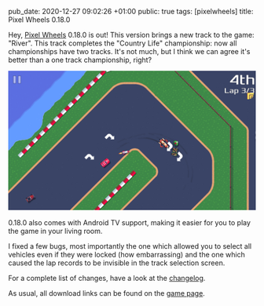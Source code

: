 pub_date: 2020-12-27 09:02:26 +01:00
public: true
tags: [pixelwheels]
title: Pixel Wheels 0.18.0

Hey, [Pixel Wheels][game page] 0.18.0 is out! This version brings a new track to the game: "River". This track completes the "Country Life" championship: now all championships have two tracks. It's not much, but I think we can agree it's better than a one track championship, right?

![River track](river-track.png)

0.18.0 also comes with Android TV support, making it easier for you to play the game in your living room.

<!-- break -->

I fixed a few bugs, most importantly the one which allowed you to select all vehicles even if they were locked (how embarrassing) and the one which caused the lap records to be invisible in the track selection screen.

For a complete list of changes, have a look at the [changelog][].

As usual, all download links can be found on the [game page][].

[changelog]: https://github.com/agateau/pixelwheels/blob/9665f9c857dbef1bb40a742ae0388947e2a8c463/CHANGELOG.md
[game page]: /projects/pixelwheels/
